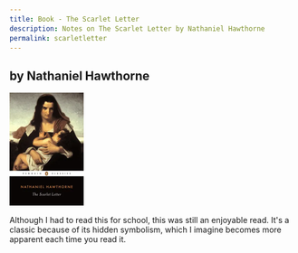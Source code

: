 ```yaml
---
title: Book - The Scarlet Letter
description: Notes on The Scarlet Letter by Nathaniel Hawthorne
permalink: scarletletter
---
```

## by Nathaniel Hawthorne

<img src="/images/scarletletter.webp" alt="The Scarlet Letter by Nathaniel Hawthorne" style="height:200px;width:auto">

Although I had to read this for school, this was still an enjoyable read. It's a classic because of its hidden symbolism, which I imagine becomes more apparent each time you read it.

